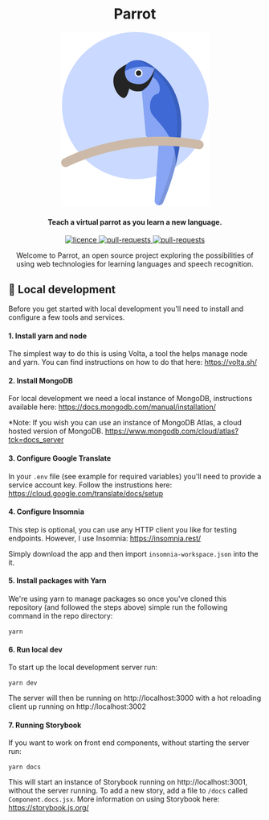 <h1 align="center">Parrot</h1>
<p/>
<p align="center">
<img src="./docs/readme/parrot.svg" alt="name"/>
<p/>
<h4 align="center">Teach a virtual parrot as you learn a new language.</h4>

<p align="center">
<a href="https://github.com/RobTF9/parrot/blob/main/LICENSE" target="blank">
<img src="https://img.shields.io/github/license/RobTF9/parrot" alt="licence" />
</a>
<a href="https://github.com/RobTF9/parrot/issues" target="blank">
<img src="https://img.shields.io/github/issues/RobTF9/parrot" alt="pull-requests"/>
</a>
<a href="https://github.com/RobTF9/parrot/pulls" target="blank">
<img src="https://img.shields.io/github/issues-pr/RobTF9/parrot?label=pull%20requests" alt="pull-requests"/>
</a>
</p>

<p align="center">
Welcome to Parrot, an open source project exploring the possibilities of using web technologies for learning languages and speech recognition.
</p>

## :rocket: Local development

Before you get started with local development you'll need to install and configure a few tools and services.

#### 1. Install yarn and node

The simplest way to do this is using Volta, a tool the helps manage node and yarn. You can find instructions on how to do that here: https://volta.sh/

#### 2. Install MongoDB

For local development we need a local instance of MongoDB, instructions available here: https://docs.mongodb.com/manual/installation/

\*Note: If you wish you can use an instance of MongoDB Atlas, a cloud hosted version of MongoDB. https://www.mongodb.com/cloud/atlas?tck=docs_server

#### 3. Configure Google Translate

In your `.env` file (see example for required variables) you'll need to provide a service account key. Follow the instrustions here: https://cloud.google.com/translate/docs/setup

#### 4. Configure Insomnia

This step is optional, you can use any HTTP client you like for testing endpoints. However, I use Insomnia: https://insomnia.rest/

Simply download the app and then import `insomnia-workspace.json` into the it.

#### 5. Install packages with Yarn

We're using yarn to manage packages so once you've cloned this repository (and followed the steps above) simple run the following command in the repo directory:

```
yarn
```

#### 6. Run local dev

To start up the local development server run:

```
yarn dev
```

The server will then be running on http://localhost:3000 with a hot reloading client up running on http://localhost:3002

#### 7. Running Storybook

If you want to work on front end components, without starting the server run:

```
yarn docs
```

This will start an instance of Storybook running on http://localhost:3001, without the server running. To add a new story, add a file to `/docs` called `Component.docs.jsx`. More information on using Storybook here: https://storybook.js.org/
